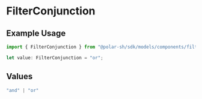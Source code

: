 # FilterConjunction

## Example Usage

```typescript
import { FilterConjunction } from "@polar-sh/sdk/models/components/filterconjunction.js";

let value: FilterConjunction = "or";
```

## Values

```typescript
"and" | "or"
```